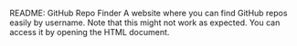 README: GitHub Repo Finder
A website where you can find GitHub repos easily by username. Note that this might not work as expected. You can access it by opening the HTML document.

